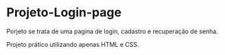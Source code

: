 # Projeto-Login-page

Porjeto se trata de uma pagina de login, cadastro e recuperação de senha.

Projeto prático utilizando apenas HTML e CSS.
